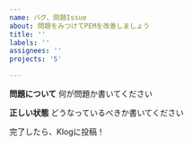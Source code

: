 ```yaml
---
name: バグ、問題Issue
about: 問題をみつけてPEMを改善しましょう
title: ''
labels: ''
assignees: ''
projects: '5'

---
```


**問題について** 何が問題か書いてください

**正しい状態** どうなっているべきか書いてください


完了したら、Klogに投稿！
